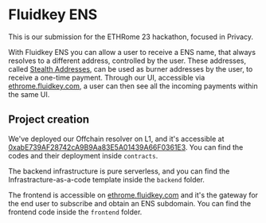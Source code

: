 # Fluidkey ENS

This is our submission for the ETHRome 23 hackathon, focused in Privacy.

With Fluidkey ENS you can allow a user to receive a ENS name, that always resolves to a 
different address, controlled by the user. These addresses, called 
[Stealth Addresses](https://vitalik.ca/general/2023/01/20/stealth.html), can be used as 
burner addresses by the user, to receive a one-time payment. Through our UI, accessible via
[ethrome.fluidkey.com](https://ethrome.fluidkey.com/), a user can then see all the incoming payments within the same UI.

## Project creation

We've deployed our Offchain resolver on L1, and it's accessible at 
[0xabE739AF28742cA9B9Aa83E5A01439A66F0361E3](https://etherscan.io/address/0xabE739AF28742cA9B9Aa83E5A01439A66F0361E3).
You can find the codes and their deployment inside `contracts`.

The backend infrastructure is pure serverless, and you can find the Infrastracture-as-a-code template
inside the `backend` folder.

The frontend is accessible on [ethrome.fluidkey.com](https://ethrome.fluidkey.com/) and it's the gateway for the
end user to subscribe and obtain an ENS subdomain. You can find the frontend code inside the `frontend` folder.
